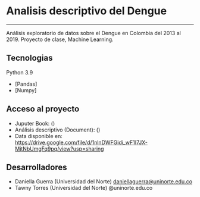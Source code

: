 # Analisis descriptivo del Dengue
***
Análisis exploratorio de datos sobre el Dengue en Colombia del 2013 al 2019.
Proyecto de clase, Machine Learning.

## Tecnologias
Python 3.9
* [Pandas]
* [Numpy]

## Acceso al proyecto
* Juputer Book:
()
* Análisis descriptivo (Document):
()
* Data disponible en:
https://drive.google.com/file/d/1nlnDWFGidi_wF1I7JX-MjtNbUmgFq9pq/view?usp=sharing 

## Desarrolladores
* Daniella Guerra (Universidad del Norte) daniellaguerra@uninorte.edu.co
* Tawny Torres (Universidad del Norte) @uninorte.edu.co




